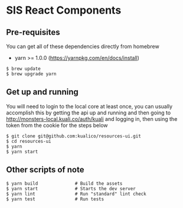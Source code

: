 # SIS React Components

## Pre-requisites

You can get all of these dependencies directly from homebrew

* yarn >= 1.0.0 (https://yarnpkg.com/en/docs/install)

```shell
$ brew update
$ brew upgrade yarn
```

## Get up and running

You will need to login to the local core at least once, you can usually
accomplish this by getting the api up and running and then going to
http://monsters-local.kuali.co/auth/kuali and logging in, then using the token
from the cookie for the steps below

```shell
$ git clone git@github.com:kualico/resources-ui.git
$ cd resources-ui
$ yarn
$ yarn start
```

## Other scripts of note

```shell
$ yarn build              # Build the assets
$ yarn start              # Starts the dev server
$ yarn lint               # Run "standard" lint check
$ yarn test               # Run tests
```
